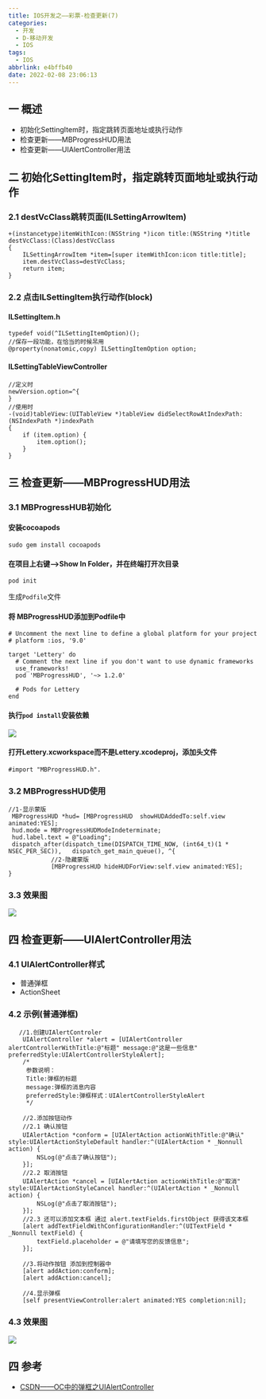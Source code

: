 ```yaml
---
title: IOS开发之——彩票-检查更新(7)
categories:
  - 开发
  - D-移动开发
  - IOS
tags:
  - IOS
abbrlink: e4bffb40
date: 2022-02-08 23:06:13
---
```

## 一 概述

* 初始化SettingItem时，指定跳转页面地址或执行动作
* 检查更新——MBProgressHUD用法
* 检查更新——UIAlertController用法

<!--more-->

##  二 初始化SettingItem时，指定跳转页面地址或执行动作

### 2.1 destVcClass跳转页面(ILSettingArrowItem)

```
+(instancetype)itemWithIcon:(NSString *)icon title:(NSString *)title destVcClass:(Class)destVcClass
{
    ILSettingArrowItem *item=[super itemWithIcon:icon title:title];
    item.destVcClass=destVcClass;
    return item;
}
```

### 2.2 点击ILSettingItem执行动作(block)

#### ILSettingItem.h

```
typedef void(^ILSettingItemOption)();
//保存一段功能，在恰当的时候吊用
@property(nonatomic,copy) ILSettingItemOption option;
```

#### ILSettingTableViewController

```
//定义时
newVersion.option=^{
}
//使用时
-(void)tableView:(UITableView *)tableView didSelectRowAtIndexPath:(NSIndexPath *)indexPath
{
    if (item.option) {
        item.option();
    }
}
```

## 三 检查更新——MBProgressHUD用法
### 3.1 MBProgressHUB初始化
####  安装cocoapods

```
sudo gem install cocoapods
```

#### 在项目上右键——>Show In Folder，并在终端打开次目录

```
pod init
```

生成`Podfile`文件

####  将 MBProgressHUD添加到Podfile中

```
# Uncomment the next line to define a global platform for your project
# platform :ios, '9.0'

target 'Lettery' do
  # Comment the next line if you don't want to use dynamic frameworks
  use_frameworks!
  pod 'MBProgressHUD', '~> 1.2.0'

  # Pods for Lettery
end
```

####  执行`pod install`安装依赖

![][1]

####  打开Lettery.xcworkspace而不是Lettery.xcodeproj，添加头文件

```
#import "MBProgressHUD.h".
```

### 3.2 MBProgressHUD使用

```
//1-显示蒙版
 MBProgressHUD *hud= [MBProgressHUD  showHUDAddedTo:self.view animated:YES];
 hud.mode = MBProgressHUDModeIndeterminate;
 hud.label.text = @"Loading";
 dispatch_after(dispatch_time(DISPATCH_TIME_NOW, (int64_t)(1 * NSEC_PER_SEC)),   dispatch_get_main_queue(), ^{
            //2-隐藏蒙版
            [MBProgressHUD hideHUDForView:self.view animated:YES];      
}            
```

### 3.3 效果图
![][2]

## 四 检查更新——UIAlertController用法

### 4.1 UIAlertController样式

* 普通弹框
* ActionSheet

### 4.2 示例(普通弹框)

```
   //1.创建UIAlertControler
    UIAlertController *alert = [UIAlertController alertControllerWithTitle:@"标题" message:@"这是一些信息" preferredStyle:UIAlertControllerStyleAlert];
    /*
     参数说明：
     Title:弹框的标题
     message:弹框的消息内容
     preferredStyle:弹框样式：UIAlertControllerStyleAlert
     */
    
    //2.添加按钮动作
    //2.1 确认按钮
    UIAlertAction *conform = [UIAlertAction actionWithTitle:@"确认" style:UIAlertActionStyleDefault handler:^(UIAlertAction * _Nonnull action) {
        NSLog(@"点击了确认按钮");
    }];
    //2.2 取消按钮
    UIAlertAction *cancel = [UIAlertAction actionWithTitle:@"取消" style:UIAlertActionStyleCancel handler:^(UIAlertAction * _Nonnull action) {
        NSLog(@"点击了取消按钮");
    }];
    //2.3 还可以添加文本框 通过 alert.textFields.firstObject 获得该文本框
    [alert addTextFieldWithConfigurationHandler:^(UITextField * _Nonnull textField) {
        textField.placeholder = @"请填写您的反馈信息";
    }];
 
    //3.将动作按钮 添加到控制器中
    [alert addAction:conform];
    [alert addAction:cancel];
    
    //4.显示弹框
    [self presentViewController:alert animated:YES completion:nil];

```

### 4.3 效果图
![][3]

## 四 参考

* [CSDN——OC中的弹框之UIAlertController](https://blog.csdn.net/u010057914/article/details/83027646)



[1]:https://cdn.staticaly.com/gh/PGzxc/CDN/master/blog-ios/ios-caipiao-mbprogress-pod-install.png
[2]:https://cdn.staticaly.com/gh/PGzxc/CDN/master/blog-ios/ios-caipiao-mbprogress-show.gif
[3]:https://cdn.staticaly.com/gh/PGzxc/CDN/master/blog-ios/ios-caipiao-alert-show.png